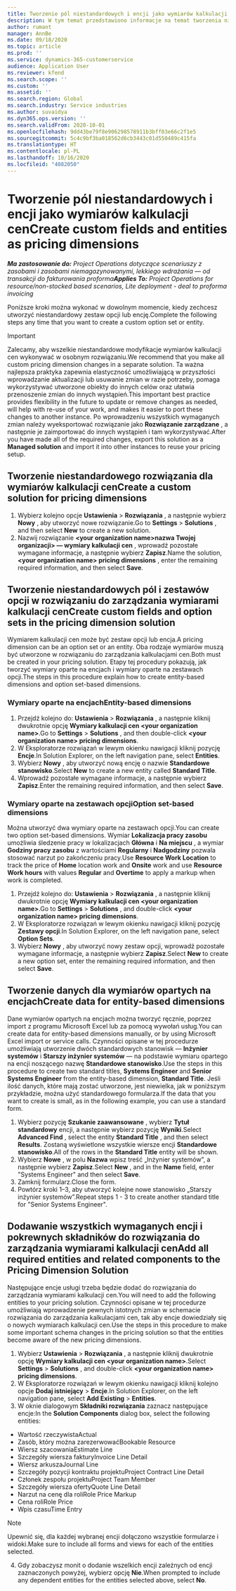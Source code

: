 ```yaml
---
title: Tworzenie pól niestandardowych i encji jako wymiarów kalkulacji cen
description: W tym temat przedstawiono informacje na temat tworzenia niestandardowych zestawów opcji lub encji.
author: rumant
manager: AnnBe
ms.date: 09/18/2020
ms.topic: article
ms.prod: ''
ms.service: dynamics-365-customerservice
audience: Application User
ms.reviewer: kfend
ms.search.scope: ''
ms.custom: ''
ms.assetid: ''
ms.search.region: Global
ms.search.industry: Service industries
ms.author: suvaidya
ms.dyn365.ops.version: ''
ms.search.validFrom: 2020-10-01
ms.openlocfilehash: 9dd43be79f8e906298578911b3bff03e66c2f1e5
ms.sourcegitcommit: 5c4c9bf3ba018562d6cb3443c01d550489c415fa
ms.translationtype: HT
ms.contentlocale: pl-PL
ms.lasthandoff: 10/16/2020
ms.locfileid: "4082050"
---
```

# <a name="create-custom-fields-and-entities-as-pricing-dimensions"></a><span data-ttu-id="b8850-103">Tworzenie pól niestandardowych i encji jako wymiarów kalkulacji cen</span><span class="sxs-lookup"><span data-stu-id="b8850-103">Create custom fields and entities as pricing dimensions</span></span>

<span data-ttu-id="b8850-104">_**Ma zastosowanie do:** Project Operations dotyczące scenariuszy z zasobami i zasobami niemagazynowanymi, lekkiego wdrażania — od transakcji do fakturowania proforma_</span><span class="sxs-lookup"><span data-stu-id="b8850-104">_**Applies To:** Project Operations for resource/non-stocked based scenarios, Lite deployment - deal to proforma invoicing_</span></span>

<span data-ttu-id="b8850-105">Poniższe kroki można wykonać w dowolnym momencie, kiedy zechcesz utworzyć niestandardowy zestaw opcji lub encję.</span><span class="sxs-lookup"><span data-stu-id="b8850-105">Complete the following steps any time that you want to create a custom option set or entity.</span></span>

> [!IMPORTANT]
> <span data-ttu-id="b8850-106">Zalecamy, aby wszelkie niestandardowe modyfikacje wymiarów kalkulacji cen wykonywać w osobnym rozwiązaniu.</span><span class="sxs-lookup"><span data-stu-id="b8850-106">We recommend that you make all custom pricing dimension changes in a separate solution.</span></span> <span data-ttu-id="b8850-107">Ta ważna najlepsza praktyka zapewnia elastyczność umożliwiającą w przyszłości wprowadzanie aktualizacji lub usuwanie zmian w razie potrzeby, pomaga wykorzystywać utworzone obiekty do innych celów oraz ułatwia przenoszenie zmian do innych wystąpień.</span><span class="sxs-lookup"><span data-stu-id="b8850-107">This important best practice provides flexibility in the future to update or remove changes as needed, will help with re-use of your work, and makes it easier to port these changes to another instance.</span></span> <span data-ttu-id="b8850-108">Po wprowadzeniu wszystkich wymaganych zmian należy wyeksportować rozwiązanie jako **Rozwiązanie zarządzane** , a następnie je zaimportować do innych wystąpień i tam wykorzystywać.</span><span class="sxs-lookup"><span data-stu-id="b8850-108">After you have made all of the required changes, export this solution as a **Managed solution** and import it into other instances to reuse your pricing setup.</span></span>


## <a name="create-a-custom-solution-for-pricing-dimensions"></a><span data-ttu-id="b8850-109">Tworzenie niestandardowego rozwiązania dla wymiarów kalkulacji cen</span><span class="sxs-lookup"><span data-stu-id="b8850-109">Create a custom solution for pricing dimensions</span></span>
1. <span data-ttu-id="b8850-110">Wybierz kolejno opcje **Ustawienia** > **Rozwiązania** , a następnie wybierz **Nowy** , aby utworzyć nowe rozwiązanie.</span><span class="sxs-lookup"><span data-stu-id="b8850-110">Go to **Settings** > **Solutions** , and then select **New** to create a new solution.</span></span> 
2. <span data-ttu-id="b8850-111">Nazwij rozwiązanie **\<your organization name>nazwa Twojej organizacji> — wymiary kalkulacji cen** , wprowadź pozostałe wymagane informacje, a następnie wybierz **Zapisz**.</span><span class="sxs-lookup"><span data-stu-id="b8850-111">Name the solution, **\<your organization name> pricing dimensions** , enter the remaining required information, and then select **Save**.</span></span>
  
## <a name="create-custom-fields-and-option-sets-in-the-pricing-dimension-solution"></a><span data-ttu-id="b8850-112">Tworzenie niestandardowych pól i zestawów opcji w rozwiązaniu do zarządzania wymiarami kalkulacji cen</span><span class="sxs-lookup"><span data-stu-id="b8850-112">Create custom fields and option sets in the pricing dimension solution</span></span>

<span data-ttu-id="b8850-113">Wymiarem kalkulacji cen może być zestaw opcji lub encja.</span><span class="sxs-lookup"><span data-stu-id="b8850-113">A pricing dimension can be an option set or an entity.</span></span> <span data-ttu-id="b8850-114">Oba rodzaje wymiarów muszą być utworzone w rozwiązaniu do zarządzania kalkulacjami cen.</span><span class="sxs-lookup"><span data-stu-id="b8850-114">Both must be created in your pricing solution.</span></span> <span data-ttu-id="b8850-115">Etapy tej procedury pokazują, jak tworzyć wymiary oparte na encjach i wymiary oparte na zestawach opcji.</span><span class="sxs-lookup"><span data-stu-id="b8850-115">The steps in this procedure explain how to create entity-based dimensions and option set-based dimensions.</span></span>

### <a name="entity-based-dimensions"></a><span data-ttu-id="b8850-116">Wymiary oparte na encjach</span><span class="sxs-lookup"><span data-stu-id="b8850-116">Entity-based dimensions</span></span>

1. <span data-ttu-id="b8850-117">Przejdź kolejno do: **Ustawienia** > **Rozwiązania** , a następnie kliknij dwukrotnie opcję **Wymiary kalkulacji cen \<your organization name>**.</span><span class="sxs-lookup"><span data-stu-id="b8850-117">Go to **Settings** > **Solutions** , and then double-click **\<your organization name> pricing dimensions**.</span></span>
2. <span data-ttu-id="b8850-118">W Eksploratorze rozwiązań w lewym okienku nawigacji kliknij pozycję **Encje**.</span><span class="sxs-lookup"><span data-stu-id="b8850-118">In Solution Explorer, on the left navigation pane, select **Entities**.</span></span>
3. <span data-ttu-id="b8850-119">Wybierz **Nowy** , aby utworzyć nową encję o nazwie **Standardowe stanowisko**.</span><span class="sxs-lookup"><span data-stu-id="b8850-119">Select **New** to create a new entity called **Standard Title**.</span></span> 
4. <span data-ttu-id="b8850-120">Wprowadź pozostałe wymagane informacje, a następnie wybierz **Zapisz**.</span><span class="sxs-lookup"><span data-stu-id="b8850-120">Enter the remaining required information, and then select **Save**.</span></span>


### <a name="option-set-based-dimensions"></a><span data-ttu-id="b8850-121">Wymiary oparte na zestawach opcji</span><span class="sxs-lookup"><span data-stu-id="b8850-121">Option set-based dimensions</span></span> 
<span data-ttu-id="b8850-122">Można utworzyć dwa wymiary oparte na zestawach opcji.</span><span class="sxs-lookup"><span data-stu-id="b8850-122">You can create two option set-based dimensions.</span></span> <span data-ttu-id="b8850-123">Wymiar **Lokalizacja pracy zasobu** umożliwia śledzenie pracy w lokalizacjach **Główna** i **Na miejscu** , a wymiar **Godziny pracy zasobu** z wartościami **Regularny** i **Nadgodziny** pozwala stosować narzut po zakończeniu pracy.</span><span class="sxs-lookup"><span data-stu-id="b8850-123">Use **Resource Work Location** to track the price of **Home** location work and **Onsite** work and use **Resource Work hours** with values **Regular** and **Overtime** to apply a markup when work is completed.</span></span>


1. <span data-ttu-id="b8850-124">Przejdź kolejno do: **Ustawienia** > **Rozwiązania** , a następnie kliknij dwukrotnie opcję **Wymiary kalkulacji cen \<your organization name>**.</span><span class="sxs-lookup"><span data-stu-id="b8850-124">Go to **Settings** > **Solutions** , and double-click  **\<your organization name> pricing dimensions**.</span></span> 
2. <span data-ttu-id="b8850-125">W Eksploratorze rozwiązań w lewym okienku nawigacji kliknij pozycję **Zestawy opcji**.</span><span class="sxs-lookup"><span data-stu-id="b8850-125">In Solution Explorer, on the left navigation pane, select  **Option Sets**.</span></span> 
3. <span data-ttu-id="b8850-126">Wybierz **Nowy** , aby utworzyć nowy zestaw opcji, wprowadź pozostałe wymagane informacje, a następnie wybierz **Zapisz**.</span><span class="sxs-lookup"><span data-stu-id="b8850-126">Select **New** to create a new option set, enter the remaining required information, and then select **Save**.</span></span>

## <a name="create-data-for-entity-based-dimensions"></a><span data-ttu-id="b8850-127">Tworzenie danych dla wymiarów opartych na encjach</span><span class="sxs-lookup"><span data-stu-id="b8850-127">Create data for entity-based dimensions</span></span>

<span data-ttu-id="b8850-128">Dane wymiarów opartych na encjach można tworzyć ręcznie, poprzez import z programu Microsoft Excel lub za pomocą wywołań usług.</span><span class="sxs-lookup"><span data-stu-id="b8850-128">You can create data for entity-based dimensions manually, or by using Microsoft Excel import or service calls.</span></span> <span data-ttu-id="b8850-129">Czynności opisane w tej procedurze umożliwiają utworzenie dwóch standardowych stanowisk — **Inżynier systemów** i **Starszy inżynier systemów** — na podstawie wymiaru opartego na encji noszącego nazwę **Standardowe stanowisko**.</span><span class="sxs-lookup"><span data-stu-id="b8850-129">Use the steps in this procedure to create two standard titles, **Systems Engineer** and **Senior Systems Engineer** from the entity-based dimension, **Standard Title**.</span></span> <span data-ttu-id="b8850-130">Jeśli ilość danych, które mają zostać utworzone, jest niewielka, jak w poniższym przykładzie, można użyć standardowego formularza.</span><span class="sxs-lookup"><span data-stu-id="b8850-130">If the data that you want to create is small, as in the following example, you can use a standard form.</span></span>

1. <span data-ttu-id="b8850-131">Wybierz pozycję **Szukanie zaawansowane** , wybierz **Tytuł standardowy** encji, a następnie wybierz pozycję **Wyniki**.</span><span class="sxs-lookup"><span data-stu-id="b8850-131">Select **Advanced Find** , select the entity **Standard Title** , and then select **Results**.</span></span> <span data-ttu-id="b8850-132">Zostaną wyświetlone wszystkie wiersze encji **Standardowe stanowisko**.</span><span class="sxs-lookup"><span data-stu-id="b8850-132">All of the rows in the **Standard Title** entity will be shown.</span></span>
2. <span data-ttu-id="b8850-133">Wybierz **Nowe** , w polu **Nazwa** wpisz treść „Inżynier systemów”, a następnie wybierz **Zapisz**.</span><span class="sxs-lookup"><span data-stu-id="b8850-133">Select **New** , and in the **Name** field, enter "Systems Engineer" and then select **Save**.</span></span>
3. <span data-ttu-id="b8850-134">Zamknij formularz.</span><span class="sxs-lookup"><span data-stu-id="b8850-134">Close the form.</span></span> 
4. <span data-ttu-id="b8850-135">Powtórz kroki 1–3, aby utworzyć kolejne nowe stanowisko „Starszy inżynier systemów”.</span><span class="sxs-lookup"><span data-stu-id="b8850-135">Repeat steps 1 - 3 to create another standard title for "Senior Systems Engineer".</span></span>

## <a name="add-all-required-entities-and-related-components-to-the-pricing-dimension-solution"></a><span data-ttu-id="b8850-136">Dodawanie wszystkich wymaganych encji i pokrewnych składników do rozwiązania do zarządzania wymiarami kalkulacji cen</span><span class="sxs-lookup"><span data-stu-id="b8850-136">Add all required entities and related components to the Pricing Dimension Solution</span></span>
<span data-ttu-id="b8850-137">Następujące encje usługi trzeba będzie dodać do rozwiązania do zarządzania wymiarami kalkulacji cen.</span><span class="sxs-lookup"><span data-stu-id="b8850-137">You will need to add the following entities to your pricing solution.</span></span> <span data-ttu-id="b8850-138">Czynności opisane w tej procedurze umożliwiają wprowadzenie pewnych istotnych zmian w schemacie rozwiązania do zarządzania kalkulacjami cen, tak aby encje dowiedziały się o nowych wymiarach kalkulacji cen.</span><span class="sxs-lookup"><span data-stu-id="b8850-138">Use the steps in this procedure to make some important schema changes in the pricing solution so that the entities become aware of the new pricing dimensions.</span></span>

1. <span data-ttu-id="b8850-139">Wybierz **Ustawienia** > **Rozwiązania** , a następnie kliknij dwukrotnie opcję **Wymiary kalkulacji cen \<your organization name>**.</span><span class="sxs-lookup"><span data-stu-id="b8850-139">Select **Settings** > **Solutions** , and double-click **\<your organization name> pricing dimensions**.</span></span> 
2. <span data-ttu-id="b8850-140">W Eksploratorze rozwiązań w lewym okienku nawigacji kliknij kolejno opcje **Dodaj istniejący** > **Encje**.</span><span class="sxs-lookup"><span data-stu-id="b8850-140">In Solution Explorer, on the left navigation pane, select **Add Existing** > **Entities**.</span></span>
3. <span data-ttu-id="b8850-141">W oknie dialogowym **Składniki rozwiązania** zaznacz następujące encje:</span><span class="sxs-lookup"><span data-stu-id="b8850-141">In the **Solution Components** dialog box, select the following entities:</span></span>

  - <span data-ttu-id="b8850-142">Wartość rzeczywista</span><span class="sxs-lookup"><span data-stu-id="b8850-142">Actual</span></span>
  - <span data-ttu-id="b8850-143">Zasób, który można zarezerwować</span><span class="sxs-lookup"><span data-stu-id="b8850-143">Bookable Resource</span></span>
  - <span data-ttu-id="b8850-144">Wiersz szacowania</span><span class="sxs-lookup"><span data-stu-id="b8850-144">Estimate Line</span></span>
  - <span data-ttu-id="b8850-145">Szczegóły wiersza faktury</span><span class="sxs-lookup"><span data-stu-id="b8850-145">Invoice Line Detail</span></span>
  - <span data-ttu-id="b8850-146">Wiersz arkusza</span><span class="sxs-lookup"><span data-stu-id="b8850-146">Journal Line</span></span>
  - <span data-ttu-id="b8850-147">Szczegóły pozycji kontraktu projektu</span><span class="sxs-lookup"><span data-stu-id="b8850-147">Project Contract Line Detail</span></span>
  - <span data-ttu-id="b8850-148">Członek zespołu projektu</span><span class="sxs-lookup"><span data-stu-id="b8850-148">Project Team Member</span></span>
  - <span data-ttu-id="b8850-149">Szczegóły wiersza oferty</span><span class="sxs-lookup"><span data-stu-id="b8850-149">Quote Line Detail</span></span>
  - <span data-ttu-id="b8850-150">Narzut na cenę dla roli</span><span class="sxs-lookup"><span data-stu-id="b8850-150">Role Price Markup</span></span>
  - <span data-ttu-id="b8850-151">Cena roli</span><span class="sxs-lookup"><span data-stu-id="b8850-151">Role Price</span></span> 
  - <span data-ttu-id="b8850-152">Wpis czasu</span><span class="sxs-lookup"><span data-stu-id="b8850-152">Time Entry</span></span> 


> [!NOTE]
> <span data-ttu-id="b8850-153">Upewnić się, dla każdej wybranej encji dołączono wszystkie formularze i widoki.</span><span class="sxs-lookup"><span data-stu-id="b8850-153">Make sure to include all forms and views for each of the entities selected.</span></span>

4. <span data-ttu-id="b8850-154">Gdy zobaczysz monit o dodanie wszelkich encji zależnych od encji zaznaczonych powyżej, wybierz opcję **Nie**.</span><span class="sxs-lookup"><span data-stu-id="b8850-154">When prompted to include any dependent entities for the entities selected above, select **No**.</span></span>

